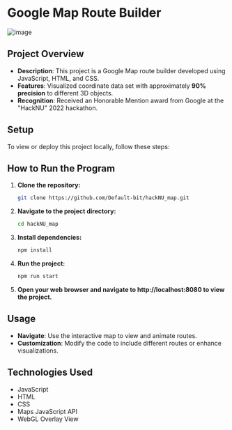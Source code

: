 # Google Map Route Builder

![image](https://github.com/Default-bit/hackNU_map/assets/63794288/9714896c-2b08-4932-9a83-97e93d7010df)

## Project Overview

- **Description**: This project is a Google Map route builder developed using JavaScript, HTML, and CSS.
- **Features**: Visualized coordinate data set with approximately **90% precision** to different 3D objects.
- **Recognition**: Received an Honorable Mention award from Google at the "HackNU" 2022 hackathon.

## Setup

To view or deploy this project locally, follow these steps:

## How to Run the Program

1. **Clone the repository:**
    ```bash
    git clone https://github.com/Default-bit/hackNU_map.git
    ```
2. **Navigate to the project directory:**
    ```bash
    cd hackNU_map
    ```
3. **Install dependencies:**
    ```bash
    npm install
    ```
5. **Run the project:**
    ```bash
    npm run start
    ```
7. **Open your web browser and navigate to http://localhost:8080 to view the project.**

## Usage

- **Navigate**: Use the interactive map to view and animate routes.
- **Customization**: Modify the code to include different routes or enhance visualizations.

## Technologies Used

- JavaScript
- HTML
- CSS
- Maps JavaScript API
- WebGL Overlay View
